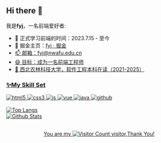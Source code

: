 <h2>Hi there 👋</h2>

<div>
  <p>我是<strong>fyj</strong>，一名前端爱好者:</p>
  <ul>
    <li>🔭 正式学习前端的时间：2023.7.15 - 至今</li>
    <li>💬 掘金主页：<a href="https://juejin.cn/user/3081285815244573">fyj · 掘金</li>
    <li>📫 邮箱：<span>fyj@nwafu.edu.cn</span></li>
    <li>😄 目标：成为一名前端工程师</li>
    <li>🌱 西北农林科技大学，软件工程本科在读（2021-2025）</li>
  </ul>
</div>

<h3>✨My Skill Set</h3>
<div>
  <img src="https://img.shields.io/badge/HTML5-E34F26?style=for-the-badge&logo=html5&logoColor=white" alt="html5">
  <img src="https://img.shields.io/badge/CSS3-1572B6?style=for-the-badge&logo=css3&logoColor=white" alt="css3">
  <img src="https://img.shields.io/badge/JavaScript-F7DF1E?style=for-the-badge&logo=javascript&logoColor=black" alt="js">
  <img src="https://img.shields.io/badge/Vue.js-35495E?style=for-the-badge&logo=vue.js&logoColor=4FC08D" alt="vue">
  <img src="https://img.shields.io/badge/Java-ED8B00?style=for-the-badge&logo=openjdk&logoColor=white" alt="java">
  <img src="https://img.shields.io/badge/GitHub-100000?style=for-the-badge&logo=github&logoColor=white" alt="github">
</div>
<br>

<div>
  <img src="https://github-readme-stats.vercel.app/api/top-langs/?username=fangyjie&layout=compact&theme=tokyonight" alt="Top Langs">
</div>

<div>
  <img src="https://github-readme-stats.vercel.app/api?username=fangyjie&show_icons=true&theme=tokyonight" alt="Github Stats">
</div>

<br>

<p align="center">You are my <img src="https://profile-counter.glitch.me/fangyjie/count.svg" alt="Visitor Count"> visitor,Thank You!</p>
